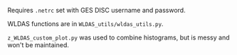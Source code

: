 Requires `.netrc` set with GES DISC username and password.

WLDAS functions are in `WLDAS_utils/wldas_utils.py`.

`z_WLDAS_custom_plot.py` was used to combine histograms, but is messy and won't be maintained. 